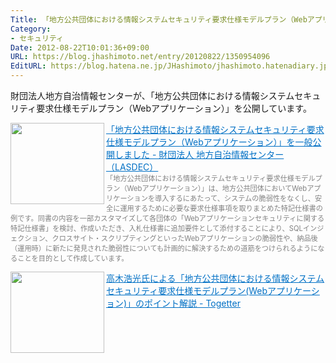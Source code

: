```yaml
---
Title: 「地方公共団体における情報システムセキュリティ要求仕様モデルプラン（Webアプリケーション）」が公開されています。
Category:
- セキュリティ
Date: 2012-08-22T10:01:36+09:00
URL: https://blog.jhashimoto.net/entry/20120822/1350954096
EditURL: https://blog.hatena.ne.jp/JHashimoto/jhashimoto.hatenadiary.jp/atom/entry/12921228815717255873
---
```



財団法人地方自治情報センターが、「地方公共団体における情報システムセキュリティ要求仕様モデルプラン（Webアプリケーション）」を公開しています。

<a href="https://www.lasdec.or.jp/cms/12,28369,84.html" target="_blank"><img class="alignleft" align="left" border="0" src="http://capture.heartrails.com/150x130/shadow?https://www.lasdec.or.jp/cms/12,28369,84.html" alt="" width="150" height="130" /></a><a style="color:#0070C5;" href="http://togetter.com/li/394179" target="_blank">「地方公共団体における情報システムセキュリティ要求仕様モデルプラン（Webアプリケーション）」を一般公開しました - 財団法人 地方自治情報センター（LASDEC）</a><a href="http://b.hatena.ne.jp/entry/https://www.lasdec.or.jp/cms/12,28369,84.html" target="_blank"><img border="0" src="http://b.hatena.ne.jp/entry/image/https://www.lasdec.or.jp/cms/12,28369,84.html" alt="" /></a><br /><span style="color: #808080;font-size: 80%;">「地方公共団体における情報システムセキュリティ要求仕様モデルプラン（Webアプリケーション）」は、地方公共団体においてWebアプリケーションを導入するにあたって、システムの脆弱性をなくし、安全に運用するために必要な要求仕様事項を取りまとめた特記仕様書の例です。同書の内容を一部カスタマイズして各団体の「Webアプリケーションセキュリティに関する特記仕様書」を検討、作成いただき、入札仕様書に追加要件として添付することにより、SQLインジェクション、クロスサイト・スクリプティングといったWebアプリケーションの脆弱性や、納品後（運用時）に新たに発見された脆弱性についても計画的に解決するための道筋をつけられるようになることを目的として作成しています。</span><br style="clear:both;" />

<a href="http://togetter.com/li/394179" target="_blank"><img class="alignleft" align="left" border="0" src="http://capture.heartrails.com/150x130/shadow?http://togetter.com/li/394179" alt="" width="150" height="130" /></a><a style="color:#0070C5;" href="http://togetter.com/li/394179" target="_blank">高木浩光氏による「地方公共団体における情報システムセキュリティ要求仕様モデルプラン(Webアプリケーション)」のポイント解説 - Togetter</a><a href="http://b.hatena.ne.jp/entry/http://togetter.com/li/394179" target="_blank"><img border="0" src="http://b.hatena.ne.jp/entry/image/http://togetter.com/li/394179" alt="" /></a><br style="clear:both;" />
